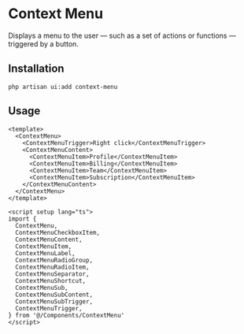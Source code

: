 # Context Menu

Displays a menu to the user — such as a set of actions or functions — triggered by a button.

<ComponentSource
  source="components/ContextMenu"
  primitive="https://www.radix-vue.com/components/context-menu"
  ui="https://www.shadcn-vue.com/docs/components/context-menu.html"
/>

<ComponentPreview name="ContextMenu" />

## Installation

```shell
php artisan ui:add context-menu
```

## Usage

```vue
<template>
  <ContextMenu>
    <ContextMenuTrigger>Right click</ContextMenuTrigger>
    <ContextMenuContent>
      <ContextMenuItem>Profile</ContextMenuItem>
      <ContextMenuItem>Billing</ContextMenuItem>
      <ContextMenuItem>Team</ContextMenuItem>
      <ContextMenuItem>Subscription</ContextMenuItem>
    </ContextMenuContent>
  </ContextMenu>
</template>

<script setup lang="ts">
import {
  ContextMenu,
  ContextMenuCheckboxItem,
  ContextMenuContent,
  ContextMenuItem,
  ContextMenuLabel,
  ContextMenuRadioGroup,
  ContextMenuRadioItem,
  ContextMenuSeparator,
  ContextMenuShortcut,
  ContextMenuSub,
  ContextMenuSubContent,
  ContextMenuSubTrigger,
  ContextMenuTrigger,
} from '@/Components/ContextMenu'
</script>
```
